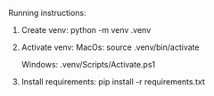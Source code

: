 Running instructions: 


1. Create venv:
    python -m venv .venv

2. Activate venv:
    MacOs: source .venv/bin/activate
   
    Windows: .venv/Scripts/Activate.ps1

2. Install requirements:
    pip install -r requirements.txt
